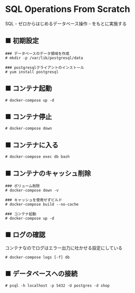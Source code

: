 # SQL Operations From Scratch 
SQL - ゼロからはじめるデータベース操作 - をもとに実施する
## ■ 初期設定 
```
### データベースのデータ領域を作成
# mkdir -p /var/lib/postgresql/data 

### postgresqlクライアントのインストール
# yum install postgresql
```

## ■ コンテナ起動
```
# docker-compose up -d
```

## ■ コンテナ停止
```
# docker-compose down
```

## ■ コンテナに入る
```
# docker-compose exec db bash
```

## ■ コンテナのキャッシュ削除
```
### ボリューム削除
# docker-compose down -v

### キャッシュを使用せずビルド
# docker-compose build --no-cache

### コンテナ起動
# docker-compose up -d
```

## ■ ログの確認
コンテナなのでログはエラー出力に吐かせる設定にしている
```
# docker-compose logs [-f] db
```

## ■ データベースへの接続
```
# psql -h localhost -p 5432 -U postgres -d shop
```
